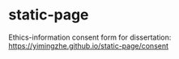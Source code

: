 # static-page
Ethics-information consent form for dissertation:<br>
https://yimingzhe.github.io/static-page/consent

